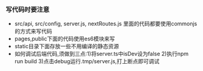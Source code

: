###  写代码时要注意

* src/api, src/config, server.js, nextRoutes.js 里面的代码都要使用commonjs的方式来写代码
* pages,public下面的代码使用es6模块来写
* static目录下面存放一些不用编译的静态资源
* 如何调试后端代码,须做到三点:1)将server.ts中isDev设为false 2)执行npm run build 3)点击debug运行.tmp/server.js,打上断点即可调试


